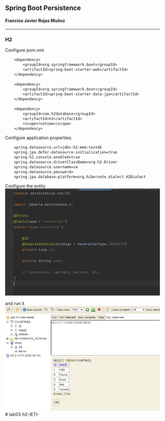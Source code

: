 ## Spring Boot  Persistence
#### Franciso Javier Rojas Muñoz

---

### H2

Configure pom.xml
```
    <dependency>
        <groupId>org.springframework.boot</groupId>
        <artifactId>spring-boot-starter-web</artifactId>
    </dependency>

    <dependency>
        <groupId>org.springframework.boot</groupId>
        <artifactId>spring-boot-starter-data-jpa</artifactId>
    </dependency>

    <dependency>
        <groupId>com.h2database</groupId>
        <artifactId>h2</artifactId>
        <scope>runtime</scope>
    </dependency>
```
Configure application properties:
```
    spring.datasource.url=jdbc:h2:mem:testdb
    spring.jpa.defer-datasource-initialization=true
    spring.h2.console.enabled=true
    spring.datasource.driverClassName=org.h2.Driver
    spring.datasource.username=sa
    spring.datasource.password=
    spring.jpa.database-platform=org.hibernate.dialect.H2Dialect
```
Configure the entity
![](.README_images/c0288ad7.png)

and run it
![](.README_images/ebde5c3e.png)
#   l a b 0 3 - h 2 - I E T I - 
 
 